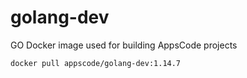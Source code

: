 # golang-dev

GO Docker image used for building AppsCode projects

```console
docker pull appscode/golang-dev:1.14.7
```
